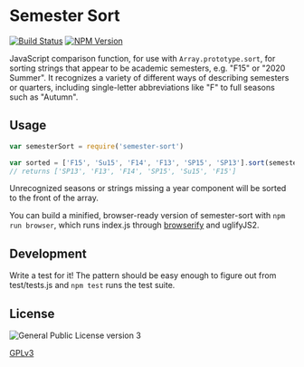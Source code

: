 # Semester Sort

[![Build Status](https://api.travis-ci.org/phette23/semester-sort.svg)](https://travis-ci.org/phette23/semester-sort)
[![NPM Version](https://img.shields.io/npm/v/semester-sort.svg?style=flat-square)](https://npmjs.org/package/semester-sort)

JavaScript comparison function, for use with `Array.prototype.sort`, for sorting strings that appear to be academic semesters, e.g. "F15" or "2020 Summer". It recognizes a variety of different ways of describing semesters or quarters, including single-letter abbreviations like "F" to full seasons such as "Autumn".

## Usage

```js
var semesterSort = require('semester-sort')

var sorted = ['F15', 'Su15', 'F14', 'F13', 'SP15', 'SP13'].sort(semesterSort)
// returns ['SP13', 'F13', 'F14', 'SP15', 'Su15', 'F15']
```

Unrecognized seasons or strings missing a year component will be sorted to the front of the array.

You can build a minified, browser-ready version of semester-sort with `npm run browser`, which runs index.js through [browserify](https://github.com/substack/node-browserify) and uglifyJS2.

## Development

Write a test for it! The pattern should be easy enough to figure out from test/tests.js and `npm test` runs the test suite.

## License

![General Public License version 3](https://www.gnu.org/graphics/gplv3-127x51.png)

[GPLv3](https://www.gnu.org/licenses/gpl-3.0.en.html)

